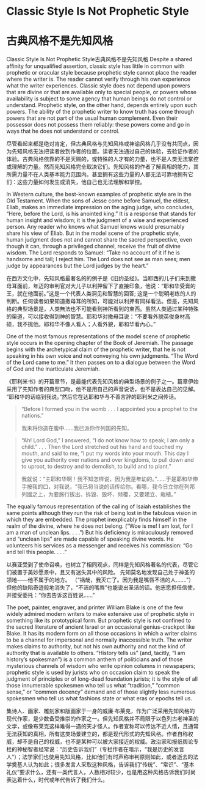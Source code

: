 # Classic Style Is Not Prophetic Style
# 古典风格不是先知风格

Classic Style Is Not Prophetic Style古典风格不是先知风格
Despite a shared affinity for unqualified assertion, classic style has little in common with prophetic or oracular style because prophetic style cannot place the reader where the writer is. The reader cannot verify through his own experience what the writer experiences. Classic style does not depend upon powers that are divine or that are available only to special people, or powers whose availability is subject to some agency that human beings do not control or understand. Prophetic style, on the other hand, depends entirely upon such powers. The ability of the prophetic writer to know truth has come through powers that are not part of the usual human complement. Even their possessor does not possess them reliably: these powers come and go in ways that he does not understand or control.

尽管看起来都是绝对肯定，但古典风格与先知风格或神谕风格几乎没有共同点，因为先知风格无法把读者放到作者的位置。读者无法通过自己的体验，去验证作者的体验。古典风格依靠的不是天赐的，或特殊的人才有的力量，也不是人类无法掌控或理解的力量。然而先知风格完全取决它们。先知风格的作者了解真相的能力，其所需力量不在人类基本能力范围内。甚至拥有这些力量的人都无法可靠地拥有它们：这些力量如何发生或消失，他自己也无法理解和掌控。

In Western culture, the best-known examples of prophetic style are in the Old Testament. When the sons of Jesse come before Samuel, the eldest, Eliab, makes an immediate impression on the aging judge, who concludes, “Here, before the Lord, is his anointed king.” It is a response that stands for human insight and wisdom; it is the judgment of a wise and experienced person. Any reader who knows what Samuel knows would presumably share his view of Eliab. But in the model scene of the prophetic style, human judgment does not and cannot share the sacred perspective, even though it can, through a privileged channel, receive the fruit of divine wisdom. The Lord responds to Samuel: “Take no account of it if he is handsome and tall; I reject him. The Lord does not see as man sees; men judge by appearances but the Lord judges by the heart.”

在西方文化中，先知风格最著名的的例子是《旧约圣经》。当耶西的儿子们来到撒母耳面前，年迈的审判官对大儿子以利押留下了直接印象，他说：“耶和华受膏的王，就在他面前。”这是一个代表人类洞见和智慧的回答; 这是一个聪明老练的人的判断。任何读者如果知道撒母耳的所知，可能对以利押有同样看法。但是，先知风格的典型场景是，人类無法也不可能看到神所看到的東西。虽然人类通过某种特殊的渠道，可以接收得到神的智慧。耶和华对撒母耳说：“不要看外貌英俊身材高硕，我不挑他。耶和华不像人看人；人看外貌，耶和华看內心。”

One of the most famous representations of the model scene of prophetic style occurs in the opening chapter of the Book of Jeremiah. The passage begins with the archetypical claim of the prophetic writer, that he is not speaking in his own voice and not conveying his own judgments. “The Word of the Lord came to me.” It then passes on to a dialogue between the Word of God and the inarticulate Jeremiah.

《耶利米书》的开篇章节，是最能代表先知风格的典型场景的例子之一。篇章伊始采用了先知作者的典型口吻，他不是用自己的声音说话，也不是表达自己的见解。 “耶和华的话临到我说。”然后它在达耶和华与不善言辞的耶利米之间传话。

> “Before I formed you in the womb . . . I appointed you a prophet to the nations.”
> 
> 我未将你造在腹中……我已派你作列国的先知。

> “Ah! Lord God,” I answered, “I do not know how to speak; I am only a child.” . . . Then the Lord stretched out his hand and touched my mouth, and said to me, “I put my words into your mouth. This day I give you authority over nations and over kingdoms, to pull down and to uproot, to destroy and to demolish, to build and to plant.”
> 
> 我就说：“主耶和华啊！我不知怎样说，因为我是年幼的。”……于是耶和华伸手按我的口，对我说，“我已将当说的话传给你。看哪，我今日立你在列邦列國之上，为要施行拔出、拆毀、毁坏、倾覆，又要建立、栽植。”

The equally famous representation of the calling of Isaiah establishes the same points although they run the risk of being lost in the fabulous vision in which they are embedded. The prophet inexplicably finds himself in the realm of the divine, where he does not belong. (“Woe is me! I am lost, for I am a man of unclean lips. . . .”) But his deficiency is miraculously removed and “unclean lips” are made capable of speaking divine words. He volunteers his services as a messenger and receives his commission: “Go and tell this people. . . .”

以赛亚受到了使命召唤，也树立了相同观点，同样是先知风格著名的代表，尽管它们被置于美妙愿景中，且又有迷失其中的风险。 先知莫名地发现自己处于神圣的领地——他不属于的地方。 （“祸哉，我灭亡了。因为我是嘴唇不洁的人…….”）但他的缺陷奇迹般地消失了，“不洁的嘴唇”也能说出圣洁的话。他志愿担任信使，并接受委托：“你去告诉这百姓说……”

The poet, painter, engraver, and printer William Blake is one of the few widely admired modern writers to make extensive use of prophetic style in something like its prototypical form. But prophetic style is not confined to the sacred literature of ancient Israel or an occasional genius-crackpot like Blake. It has its modern form on all those occasions in which a writer claims to be a channel for impersonal and normally inaccessible truth. The writer makes claims to authority, but not his own authority and not the kind of authority that is available to others. “History tells us” (and, tacitly, “I am history’s spokesman”) is a common anthem of politicians and of those mysterious channels of wisdom who write opinion columns in newspapers; prophetic style is used by jurists who on occasion claim to speak the judgment of principles or of long-dead foundation jurists; it is the style of all those innumerable spokesmen who tell us what “tradition,” “common sense,” or “common decency” demand and of those slightly less numerous spokesmen who tell us what fashions state or what eras or epochs tell us.

集诗人、画家、雕刻家和版画家于一身的威廉·布莱克，作为广泛采用先知风格的现代作家，是少数备受推崇的作家之一。但先知风格并不局限于以色列古老神圣的文学，或像布莱克这样难得一遇的天才怪人。作者宣称可以传达不近人情，且通常无法获知的真相，所有这类场景建立的，都是现代形式的先知风格。作者自称权威，却不是自己的权威，也不是某种可以被大家接近的权威。政治家和报纸舆论专栏的神秘智者经常说：“历史告诉我们”（专栏作者在暗示，“我是历史的发言人”）；法学家们也使用先知风格，比如他们有时声称审判原则如此，或者逝去的法学奠基人认为如此；很多发言人采取这种风格，告诉我们“传统”、“常识”、“基本礼仪”要求什么，还有一类代言人，人数相对较少，也是用这种风格告诉我们时尚表达着什么，时代或年代告诉了我们什么。